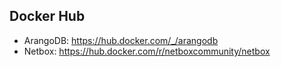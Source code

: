## Docker Hub

* ArangoDB: https://hub.docker.com/_/arangodb
* Netbox: https://hub.docker.com/r/netboxcommunity/netbox

